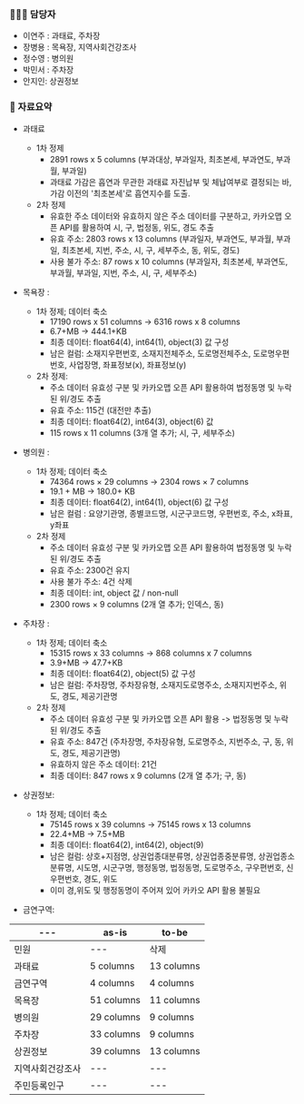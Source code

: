 ### 🧑‍🤝‍🧑 담당자
 - 이연주 : 과태료, 주차장
 - 장병용 : 목욕장, 지역사회건강조사
 - 정수영 : 병의원
 - 박민서 : 주차장
 - 안지인: 상권정보

### 📌 자료요약
- 과태료
  - 1차 정제
    - 2891 rows x 5 columns (부과대상, 부과일자, 최초본세, 부과연도, 부과월, 부과일)
    - 과태료 가감은 흡연과 무관한 과태료 자진납부 및 체납여부로 결정되는 바, 가감 이전의 '최초본세'로 흡연지수를 도출. 
  - 2차 정제
    - 유효한 주소 데이터와 유효하지 않은 주소 데이터를 구분하고, 카카오맵 오픈 API를 활용하여 시, 구, 법정동, 위도, 경도 추출
    - 유효 주소: 2803 rows x 13 columns (부과일자, 부과연도, 부과월, 부과일, 최초본세, 지번, 주소, 시, 구, 세부주소, 동, 위도, 경도)
    - 사용 불가 주소: 87 rows x 10 columns (부과일자, 최초본세, 부과연도, 부과월, 부과일, 지번, 주소, 시, 구, 세부주소)
     
- 목욕장 : 
  - 1차 정제; 데이터 축소
    - 17190 rows x 51 columns -> 6316 rows x 8 columns 
    - 6.7+MB -> 444.1+KB
    - 최종 데이터: float64(4), int64(1), object(3) 값 구성
    - 남은 컬럼: 소재지우편번호, 소재지전체주소, 도로명전체주소, 도로명우편번호, 사업장명, 좌표정보(x), 좌표정보(y)
  - 2차 정제: 
    - 주소 데이터 유효성 구분 및 카카오맵 오픈 API 활용하여 법정동명 및 누락된 위/경도 추출
    - 유효 주소: 115건 (대전만 추출)
    - 최종 데이터: float64(2), int64(3), object(6) 값
    - 115 rows x 11 columns (3개 열 추가; 시, 구, 세부주소)
   

- 병의원 :
  - 1차 정제; 데이터 축소
    - 74364 rows × 29 columns  →  2304 rows × 7 columns
    - 19.1 + MB →  180.0+ KB
    - 최종 데이터: float64(2), int64(1), object(6) 값 구성
    - 남은 컬럼 : 요양기관명, 종별코드명, 시군구코드명, 우편번호, 주소, x좌표, y좌표
  - 2차 정제
    - 주소 데이터 유효성 구분 및 카카오맵 오픈 API 활용하여 법정동명 및 누락된 위/경도 추출
    - 유효 주소: 2300건 유지
    - 사용 불가 주소: 4건 삭제
    - 최종 데이터: int, object 값 / non-null 
    - 2300 rows × 9 columns (2개 열 추가; 인덱스, 동)

- 주차장 :
  - 1차 정제; 데이터 축소
    - 15315 rows x 33 columns -> 868 columns x 7 columns
    - 3.9+MB -> 47.7+KB
    - 최종 데이터: float64(2), object(5) 값 구성
    - 남은 컬럼: 주차장명, 주차장유형, 소재지도로명주소, 소재지지번주소, 위도, 경도, 제공기관명
  - 2차 정제
    - 주소 데이터 유효성 구분 및 카카오맵 오픈 API 활용 -> 법정동명 및 누락된 위/경도 추출
    - 유효 주소: 847건 (주차장명, 주차장유형, 도로명주소, 지번주소, 구, 동, 위도, 경도, 제공기관명)
    - 유효하지 않은 주소 데이터: 21건
    - 최종 데이터: 847 rows x 9 columns (2개 열 추가; 구, 동)
    
 - 상권정보:
   - 1차 정제; 데이터 축소
     - 75145 rows x 39 columns -> 75145 rows x 13 columns
     - 22.4+MB -> 7.5+MB
     - 최종 데이터: float64(2), int64(2), object(9)
     - 남은 컬럼: 상호+지점명, 상권업종대분류명, 상권업종중분류명, 상권업종소분류명, 시도명, 시군구명, 행정동명, 법정동명, 도로명주소, 구우편번호, 신우편번호, 경도, 위도
     - 이미 경,위도 및 행정동명이 주어져 있어 카카오 API 활용 불필요
   
 - 금연구역:
  
  
| --- | as-is | to-be |
| --- | --- | --- |
| 민원 | --- | 삭제 |
| 과태료 | 5 columns | 13 columns |
| 금연구역 | 4 columns | 4 columns |
| 목욕장 | 51 columns | 11 columns |
| 병의원 | 29 columns | 9 columns |
| 주차장 | 33 columns | 9 columns |
| 상권정보 | 39 columns | 13 columns |
| 지역사회건강조사 | --- | --- |
| 주민등록인구 | --- | --- |
